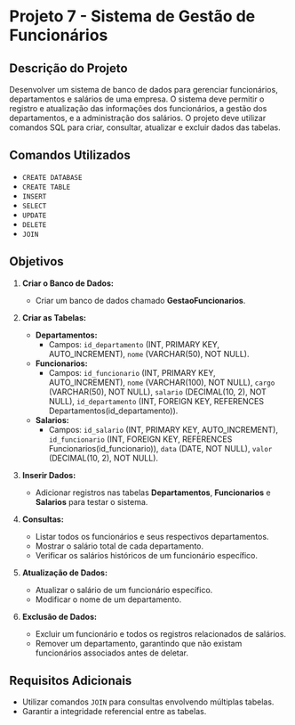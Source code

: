 # Projeto 7 - Sistema de Gestão de Funcionários

## Descrição do Projeto

Desenvolver um sistema de banco de dados para gerenciar funcionários, departamentos e salários de uma empresa. O sistema deve permitir o registro e atualização das informações dos funcionários, a gestão dos departamentos, e a administração dos salários. O projeto deve utilizar comandos SQL para criar, consultar, atualizar e excluir dados das tabelas.

## Comandos Utilizados

- `CREATE DATABASE`
- `CREATE TABLE`
- `INSERT`
- `SELECT`
- `UPDATE`
- `DELETE`
- `JOIN`

## Objetivos

1. **Criar o Banco de Dados:**
   - Criar um banco de dados chamado **GestaoFuncionarios**.

2. **Criar as Tabelas:**
   - **Departamentos:**
     - Campos: `id_departamento` (INT, PRIMARY KEY, AUTO_INCREMENT), `nome` (VARCHAR(50), NOT NULL).
   - **Funcionarios:**
     - Campos: `id_funcionario` (INT, PRIMARY KEY, AUTO_INCREMENT), `nome` (VARCHAR(100), NOT NULL), `cargo` (VARCHAR(50), NOT NULL), `salario` (DECIMAL(10, 2), NOT NULL), `id_departamento` (INT, FOREIGN KEY, REFERENCES Departamentos(id_departamento)).
   - **Salarios:**
     - Campos: `id_salario` (INT, PRIMARY KEY, AUTO_INCREMENT), `id_funcionario` (INT, FOREIGN KEY, REFERENCES Funcionarios(id_funcionario)), `data` (DATE, NOT NULL), `valor` (DECIMAL(10, 2), NOT NULL).

3. **Inserir Dados:**
   - Adicionar registros nas tabelas **Departamentos**, **Funcionarios** e **Salarios** para testar o sistema.

4. **Consultas:**
   - Listar todos os funcionários e seus respectivos departamentos.
   - Mostrar o salário total de cada departamento.
   - Verificar os salários históricos de um funcionário específico.

5. **Atualização de Dados:**
   - Atualizar o salário de um funcionário específico.
   - Modificar o nome de um departamento.

6. **Exclusão de Dados:**
   - Excluir um funcionário e todos os registros relacionados de salários.
   - Remover um departamento, garantindo que não existam funcionários associados antes de deletar.

## Requisitos Adicionais

- Utilizar comandos `JOIN` para consultas envolvendo múltiplas tabelas.
- Garantir a integridade referencial entre as tabelas.
